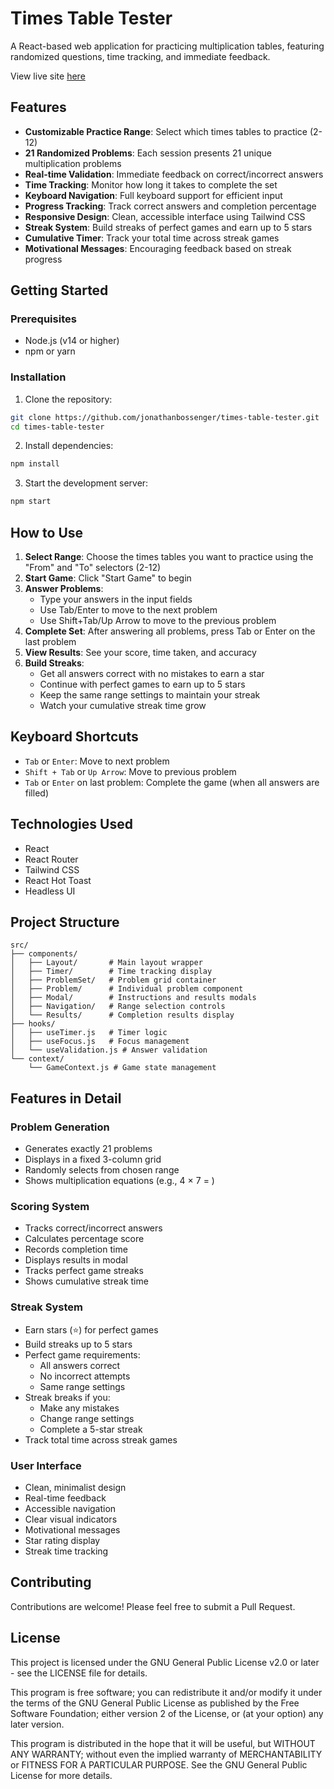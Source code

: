 # Times Table Tester

A React-based web application for practicing multiplication tables, featuring randomized questions, time tracking, and immediate feedback.

View live site [here](https://jonathanbossenger.github.io/times-table-tester/)

## Features

- **Customizable Practice Range**: Select which times tables to practice (2-12)
- **21 Randomized Problems**: Each session presents 21 unique multiplication problems
- **Real-time Validation**: Immediate feedback on correct/incorrect answers
- **Time Tracking**: Monitor how long it takes to complete the set
- **Keyboard Navigation**: Full keyboard support for efficient input
- **Progress Tracking**: Track correct answers and completion percentage
- **Responsive Design**: Clean, accessible interface using Tailwind CSS
- **Streak System**: Build streaks of perfect games and earn up to 5 stars
- **Cumulative Timer**: Track your total time across streak games
- **Motivational Messages**: Encouraging feedback based on streak progress

## Getting Started

### Prerequisites

- Node.js (v14 or higher)
- npm or yarn

### Installation

1. Clone the repository:
```bash
git clone https://github.com/jonathanbossenger/times-table-tester.git
cd times-table-tester
```

2. Install dependencies:
```bash
npm install
```

3. Start the development server:
```bash
npm start
```

## How to Use

1. **Select Range**: Choose the times tables you want to practice using the "From" and "To" selectors (2-12)
2. **Start Game**: Click "Start Game" to begin
3. **Answer Problems**: 
   - Type your answers in the input fields
   - Use Tab/Enter to move to the next problem
   - Use Shift+Tab/Up Arrow to move to the previous problem
4. **Complete Set**: After answering all problems, press Tab or Enter on the last problem
5. **View Results**: See your score, time taken, and accuracy
6. **Build Streaks**: 
   - Get all answers correct with no mistakes to earn a star
   - Continue with perfect games to earn up to 5 stars
   - Keep the same range settings to maintain your streak
   - Watch your cumulative streak time grow

## Keyboard Shortcuts

- `Tab` or `Enter`: Move to next problem
- `Shift + Tab` or `Up Arrow`: Move to previous problem
- `Tab` or `Enter` on last problem: Complete the game (when all answers are filled)

## Technologies Used

- React
- React Router
- Tailwind CSS
- React Hot Toast
- Headless UI

## Project Structure

```
src/
├── components/
│   ├── Layout/       # Main layout wrapper
│   ├── Timer/        # Time tracking display
│   ├── ProblemSet/   # Problem grid container
│   ├── Problem/      # Individual problem component
│   ├── Modal/        # Instructions and results modals
│   ├── Navigation/   # Range selection controls
│   └── Results/      # Completion results display
├── hooks/
│   ├── useTimer.js   # Timer logic
│   ├── useFocus.js   # Focus management
│   └── useValidation.js # Answer validation
└── context/
    └── GameContext.js # Game state management
```

## Features in Detail

### Problem Generation
- Generates exactly 21 problems
- Displays in a fixed 3-column grid
- Randomly selects from chosen range
- Shows multiplication equations (e.g., 4 × 7 = )

### Scoring System
- Tracks correct/incorrect answers
- Calculates percentage score
- Records completion time
- Displays results in modal
- Tracks perfect game streaks
- Shows cumulative streak time

### Streak System
- Earn stars (⭐) for perfect games
- Build streaks up to 5 stars
- Perfect game requirements:
  - All answers correct
  - No incorrect attempts
  - Same range settings
- Streak breaks if you:
  - Make any mistakes
  - Change range settings
  - Complete a 5-star streak
- Track total time across streak games

### User Interface
- Clean, minimalist design
- Real-time feedback
- Accessible navigation
- Clear visual indicators
- Motivational messages
- Star rating display
- Streak time tracking

## Contributing

Contributions are welcome! Please feel free to submit a Pull Request.

## License

This project is licensed under the GNU General Public License v2.0 or later - see the LICENSE file for details.

This program is free software; you can redistribute it and/or modify it under the terms
of the GNU General Public License as published by the Free Software Foundation; either
version 2 of the License, or (at your option) any later version.

This program is distributed in the hope that it will be useful, but WITHOUT ANY WARRANTY;
without even the implied warranty of MERCHANTABILITY or FITNESS FOR A PARTICULAR PURPOSE.
See the GNU General Public License for more details.
